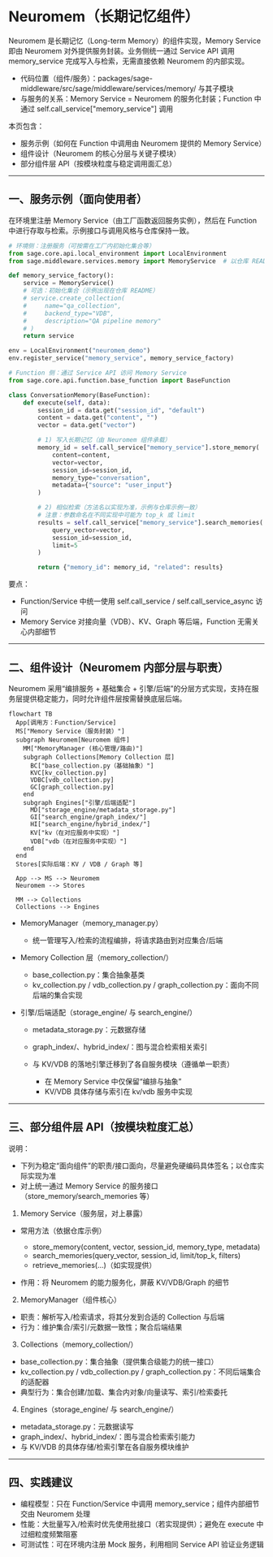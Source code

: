 # Neuromem（长期记忆组件）

Neuromem 是长期记忆（Long-term Memory）的组件实现，Memory Service 即由 Neuromem 对外提供服务封装。业务侧统一通过 Service API 调用 memory_service 完成写入与检索，无需直接依赖 Neuromem 的内部实现。

- 代码位置（组件/服务）：packages/sage-middleware/src/sage/middleware/services/memory/ 与其子模块
- 与服务的关系：Memory Service = Neuromem 的服务化封装；Function 中通过 self.call_service["memory_service"] 调用

本页包含：

- 服务示例（如何在 Function 中调用由 Neuromem 提供的 Memory Service）
- 组件设计（Neuromem 的核心分层与关键子模块）
- 部分组件层 API（按模块粒度与稳定调用面汇总）

---

## 一、服务示例（面向使用者）

在环境里注册 Memory Service（由工厂函数返回服务实例），然后在 Function 中进行存取与检索。示例接口与调用风格与仓库保持一致。

```python
# 环境侧：注册服务（可按需在工厂内初始化集合等）
from sage.core.api.local_environment import LocalEnvironment
from sage.middleware.services.memory import MemoryService  # 以仓库 README 示例为准

def memory_service_factory():
    service = MemoryService()
    # 可选：初始化集合（示例出现在仓库 README）
    # service.create_collection(
    #     name="qa_collection",
    #     backend_type="VDB",
    #     description="QA pipeline memory"
    # )
    return service

env = LocalEnvironment("neuromem_demo")
env.register_service("memory_service", memory_service_factory)
```

```python
# Function 侧：通过 Service API 访问 Memory Service
from sage.core.api.function.base_function import BaseFunction

class ConversationMemory(BaseFunction):
    def execute(self, data):
        session_id = data.get("session_id", "default")
        content = data.get("content", "")
        vector = data.get("vector")

        # 1) 写入长期记忆（由 Neuromem 组件承载）
        memory_id = self.call_service["memory_service"].store_memory(
            content=content,
            vector=vector,
            session_id=session_id,
            memory_type="conversation",
            metadata={"source": "user_input"}
        )

        # 2) 相似检索（方法名以实现为准，示例与仓库示例一致）
        # 注意：参数命名在不同实现中可能为 top_k 或 limit
        results = self.call_service["memory_service"].search_memories(
            query_vector=vector,
            session_id=session_id,
            limit=5
        )

        return {"memory_id": memory_id, "related": results}
```

要点：

- Function/Service 中统一使用 self.call_service / self.call_service_async 访问
- Memory Service 对接向量（VDB）、KV、Graph 等后端，Function 无需关心内部细节

---

## 二、组件设计（Neuromem 内部分层与职责）

Neuromem 采用“编排服务 + 基础集合 + 引擎/后端”的分层方式实现，支持在服务层提供稳定能力，同时允许组件层按需替换底层后端。

```mermaid
flowchart TB
  App[调用方：Function/Service]
  MS["Memory Service（服务封装）"]
  subgraph Neuromem[Neuromem 组件]
    MM["MemoryManager (核心管理/路由)"]
    subgraph Collections[Memory Collection 层]
      BC["base_collection.py（基础抽象）"]
      KVC[kv_collection.py]
      VDBC[vdb_collection.py]
      GC[graph_collection.py]
    end
    subgraph Engines["引擎/后端适配"]
      MD["storage_engine/metadata_storage.py"]
      GI["search_engine/graph_index/"]
      HI["search_engine/hybrid_index/"]
      KV["kv（在对应服务中实现）"]
      VDB["vdb（在对应服务中实现）"]
    end
  end
  Stores[实际后端：KV / VDB / Graph 等]

  App --> MS --> Neuromem
  Neuromem --> Stores

  MM --> Collections
  Collections --> Engines
```

- MemoryManager（memory_manager.py）
  
    - 统一管理写入/检索的流程编排，将请求路由到对应集合/后端

- Memory Collection 层（memory_collection/）

    - base_collection.py：集合抽象基类
    - kv_collection.py / vdb_collection.py / graph_collection.py：面向不同后端的集合实现

- 引擎/后端适配（storage_engine/ 与 search_engine/）
   
    - metadata_storage.py：元数据存储
    - graph_index/、hybrid_index/：图与混合检索相关索引
   
    - 与 KV/VDB 的落地引擎迁移到了各自服务模块（遵循单一职责）

        - 在 Memory Service 中仅保留“编排与抽象”
        - KV/VDB 具体存储与索引在 kv/vdb 服务中实现

---

## 三、部分组件层 API（按模块粒度汇总）

说明：

- 下列为稳定“面向组件”的职责/接口面向，尽量避免硬编码具体签名；以仓库实际实现为准
- 对上统一通过 Memory Service 的服务接口（store_memory/search_memories 等）

1) Memory Service（服务层，对上暴露）

- 常用方法（依据仓库示例）

    - store_memory(content, vector, session_id, memory_type, metadata)
    - search_memories(query_vector, session_id, limit/top_k, filters)
    - retrieve_memories(...)（如实现提供）

- 作用：将 Neuromem 的能力服务化，屏蔽 KV/VDB/Graph 的细节

2) MemoryManager（组件核心）

- 职责：解析写入/检索请求，将其分发到合适的 Collection 与后端
- 行为：维护集合/索引/元数据一致性；聚合后端结果

3) Collections（memory_collection/）

- base_collection.py：集合抽象（提供集合级能力的统一接口）
- kv_collection.py / vdb_collection.py / graph_collection.py：不同后端集合的适配器
- 典型行为：集合创建/加载、集合内对象/向量读写、索引/检索委托

4) Engines（storage_engine/ 与 search_engine/）

- metadata_storage.py：元数据读写
- graph_index/、hybrid_index/：图与混合检索索引能力
- 与 KV/VDB 的具体存储/检索引擎在各自服务模块维护

---

## 四、实践建议

- 编程模型：只在 Function/Service 中调用 memory_service；组件内部细节交由 Neuromem 处理
- 性能：大批量写入/检索时优先使用批接口（若实现提供）；避免在 execute 中过细粒度频繁阻塞
- 可测试性：可在环境内注册 Mock 服务，利用相同 Service API 验证业务逻辑